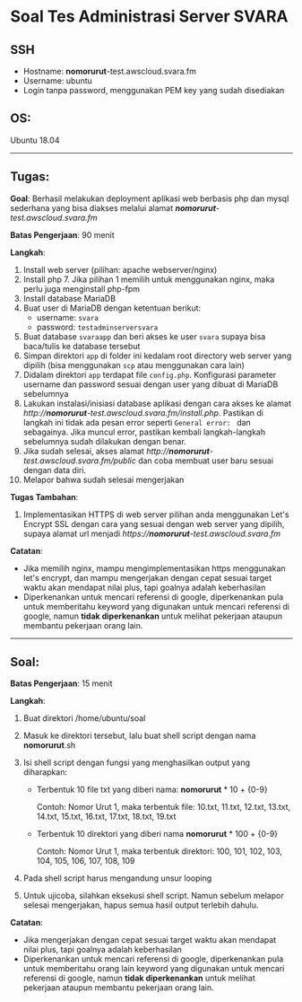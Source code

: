 # Soal Tes Administrasi Server SVARA

## SSH
- Hostname: **nomorurut**-test.awscloud.svara.fm
- Username: ubuntu
- Login tanpa password, menggunakan PEM key yang sudah disediakan

## OS: 
Ubuntu 18.04

---

## Tugas: 
**Goal**: Berhasil melakukan deployment aplikasi web berbasis php dan mysql sederhana yang bisa diakses melalui alamat _**nomorurut**-test.awscloud.svara.fm_

**Batas Pengerjaan**: 90 menit

**Langkah**: 
1. Install web server (pilihan: apache webserver/nginx) 
2. Install php 7. Jika pilihan 1 memilih untuk menggunakan nginx, maka perlu juga menginstall php-fpm
3. Install database MariaDB 
4. Buat user di MariaDB dengan ketentuan berikut:
   - username: `svara`
   - password: `testadminserversvara`
5. Buat database `svaraapp` dan beri akses ke user `svara` supaya bisa baca/tulis ke database tersebut
6. Simpan direktori `app` di folder ini kedalam root directory web server yang dipilih (bisa menggunakan `scp` atau menggunakan cara lain)
7. Didalam direktori `app` terdapat file `config.php`. Konfigurasi parameter username dan password sesuai dengan user yang dibuat di MariaDB sebelumnya
8. Lakukan instalasi/inisiasi database aplikasi dengan cara akses ke alamat _http://**nomorurut**-test.awscloud.svara.fm/install.php_. Pastikan di langkah ini tidak ada pesan error seperti `General error: ` dan sebagainya. Jika muncul error, pastikan kembali langkah-langkah sebelumnya sudah dilakukan dengan benar.
9. Jika sudah selesai, akses alamat _http://**nomorurut**-test.awscloud.svara.fm/public_ dan coba membuat user baru sesuai dengan data diri. 
10. Melapor bahwa sudah selesai mengerjakan 

**Tugas Tambahan**: 
1. Implementasikan HTTPS di web server pilihan anda menggunakan Let's Encrypt SSL dengan cara yang sesuai dengan web server yang dipilih, supaya alamat url menjadi _https://**nomorurut**-test.awscloud.svara.fm_

**Catatan**: 
- Jika memilih nginx, mampu mengimplementasikan https menggunakan let's encrypt, dan mampu mengerjakan dengan cepat sesuai target waktu akan mendapat nilai plus, tapi goalnya adalah keberhasilan
- Diperkenankan untuk mencari referensi di google, diperkenankan pula untuk memberitahu keyword yang digunakan untuk mencari referensi di google, namun **tidak diperkenankan** untuk melihat pekerjaan ataupun membantu pekerjaan orang lain. 

---

## Soal: 

**Batas Pengerjaan**: 15 menit

**Langkah**:
1. Buat direktori /home/ubuntu/soal
2. Masuk ke direktori tersebut, lalu buat shell script dengan nama **nomorurut**.sh
3. Isi shell script dengan fungsi yang menghasilkan output yang diharapkan:
   - Terbentuk 10 file txt yang diberi nama: **nomorurut** * 10 + {0-9}
     
     Contoh: Nomor Urut 1, maka terbentuk file: 10.txt, 11.txt, 12.txt, 13.txt, 14.txt, 15.txt, 16.txt, 17.txt, 18.txt, 19.txt

   - Terbentuk 10 direktori yang diberi nama **nomorurut** * 100 + {0-9}
  
     Contoh: Nomor Urut 1, maka terbentuk direktori: 100, 101, 102, 103, 104, 105, 106, 107, 108, 109

4. Pada shell script harus mengandung unsur looping
5. Untuk ujicoba, silahkan eksekusi shell script. Namun sebelum melapor selesai mengerjakan, hapus semua hasil output terlebih dahulu.

**Catatan**: 
- Jika mengerjakan dengan cepat sesuai target waktu akan mendapat nilai plus, tapi goalnya adalah keberhasilan
- Diperkenankan untuk mencari referensi di google, diperkenankan pula untuk memberitahu orang lain keyword yang digunakan untuk mencari referensi di google, namun **tidak diperkenankan** untuk melihat pekerjaan ataupun membantu pekerjaan orang lain. 

